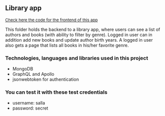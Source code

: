 ## Library app 
<a style="font-size: small" href="https://github.com/sallatero/Full-Stack/tree/master/library-frontend">Check here the code for the frontend of this app</a>
<p>This folder holds the backend to a library app, where users can see a list of authors and books (with ability to filter by genre). Logged in user can in addition add new books and update author birth years. A logged in user also gets a page that lists all books in his/her favorite genre.</p>
<h3>Technologies, languages and libraries used in this project </h3>
<ul><li>MongoDB</li>
<li>GraphQL and Apollo</li>
<li>jsonwebtoken for authentication</li></ul>

<h3> You can test it with these test credentials </h3>
<ul><li>username: salla</li>
<li>password: secret</li></ul>

<br/>
<br/>
<br/>

## 
